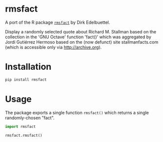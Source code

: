 # rmsfact

A port of the R package [`rmsfact`](https://cran.r-project.org/package=rmsfact) by Dirk Edelbuettel.

Display a randomly selected quote about Richard M. Stallman based on the collection in the 'GNU
Octave' function 'fact()' which was aggregated by Jordi Gutiérrez Hermoso based on the (now defunct)
site stallmanfacts.com (which is accessible only via <http://archive.org>).

# Installation

``` python
pip install rmsfact
```

# Usage

The package exports a single function `rmsfact()` which returns a single randomly-chosen "fact".

```python
import rmsfact

rmsfact.rmsfact()
```
